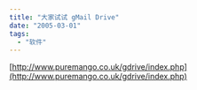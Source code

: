 ```yaml
---
title: "大家试试 gMail Drive"
date: "2005-03-01"
tags: 
  - "软件"
---
```


[http://www.puremango.co.uk/gdrive/index.php](http://www.puremango.co.uk/gdrive/index.php)
